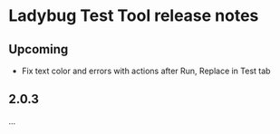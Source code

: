 Ladybug Test Tool release notes
===============================



Upcoming
--------

- Fix text color and errors with actions after Run, Replace in Test tab



2.0.3
---

...